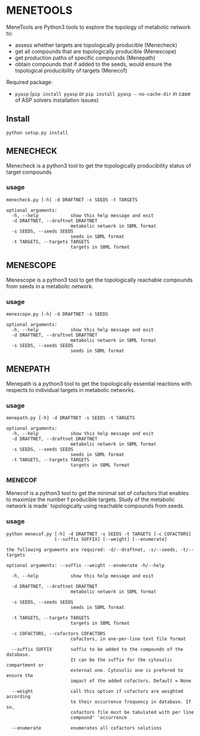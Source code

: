 # MENETOOLS

MeneTools are Python3 tools to explore the topology of metabolic network to:
* assess whether targets are topologically producible (Menecheck)
* get all compounds that are topologically producible (Menescope)
* get production paths of specific compounds (Menepath)
* obtain compounds that if added to the seeds, would ensure the topological producibility of targets (Menecof)

Required package:
* ``pyasp`` (``pip install pyasp`` or ``pip install pyasp --no-cache-dir`` in case of ASP solvers installation issues)

## Install

```
python setup.py install
```

## MENECHECK

Menecheck is a python3 tool to get the topologically producibility status of target compounds

### usage

```
menecheck.py [-h] -d DRAFTNET -s SEEDS -t TARGETS

optional arguments:
  -h, --help            show this help message and exit
  -d DRAFTNET, --draftnet DRAFTNET
                        metabolic network in SBML format
  -s SEEDS, --seeds SEEDS
                        seeds in SBML format
  -t TARGETS, --targets TARGETS
                        targets in SBML format
```

## MENESCOPE

Menescope is a python3 tool to get the topologically reachable compounds from
seeds in a metabolic network.

### usage

```
menescope.py [-h] -d DRAFTNET -s SEEDS

optional arguments:
  -h, --help            show this help message and exit
  -d DRAFTNET, --draftnet DRAFTNET
                        metabolic network in SBML format
  -s SEEDS, --seeds SEEDS
                        seeds in SBML format
```

## MENEPATH

Menepath is a python3 tool to get the topologically essential reactions with
respects to individual targets in metabolic networks.

### usage

```
menepath.py [-h] -d DRAFTNET -s SEEDS -t TARGETS

optional arguments:
  -h, --help            show this help message and exit
  -d DRAFTNET, --draftnet DRAFTNET
                        metabolic network in SBML format
  -s SEEDS, --seeds SEEDS
                        seeds in SBML format
  -t TARGETS, --targets TARGETS
                        targets in SBML format
```

### MENECOF

Menecof is a python3 tool to get the minimal set of cofactors that enables to
maximize the number f producible targets. Study of the metabolic network is made`
topologically using reachable compounds from seeds.

### usage

```
python menecof.py [-h] -d DRAFTNET -s SEEDS -t TARGETS [-c COFACTORS]
                  [--suffix SUFFIX] [--weight] [--enumerate]

the following arguments are required: -d/--draftnet, -s/--seeds, -t/--targets

optional arguments: --suffix --weight --enumerate -h/--help

  -h, --help            show this help message and exit

  -d DRAFTNET, --draftnet DRAFTNET
                        metabolic network in SBML format

  -s SEEDS, --seeds SEEDS
                        seeds in SBML format

  -t TARGETS, --targets TARGETS
                        targets in SBML format

  -c COFACTORS, --cofactors COFACTORS
                        cofactors, in one-per-line text file format

  --suffix SUFFIX       suffix to be added to the compounds of the database.
                        It can be the suffix for the cytosolic compartment or
                        external one. Cytosolic one is prefered to ensure the
                        impact of the added cofactors. Default = None

  --weight              call this option if cofactors are weighted according
                        to their occurrence frequency in database. If so,
                        cofactors file must be tabulated with per line
                        compound' 'occurrence

  --enumerate           enumerates all cofactors solutions
```
